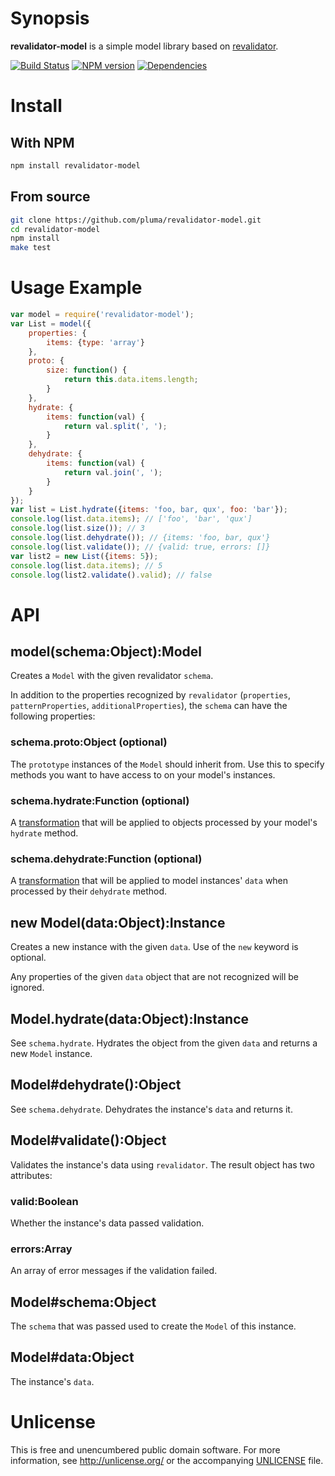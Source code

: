 # Synopsis

**revalidator-model** is a simple model library based on [revalidator](https://github.com/flatiron/revalidator).

[![Build Status](https://travis-ci.org/pluma/revalidator-model.png?branch=master)](https://travis-ci.org/pluma/revalidator-model) [![NPM version](https://badge.fury.io/js/revalidator-model.png)](http://badge.fury.io/js/revalidator-model) [![Dependencies](https://david-dm.org/pluma/revalidator-model.png)](https://david-dm.org/pluma/revalidator-model)

# Install

## With NPM

```sh
npm install revalidator-model
```

## From source

```sh
git clone https://github.com/pluma/revalidator-model.git
cd revalidator-model
npm install
make test
```

# Usage Example

```javascript
var model = require('revalidator-model');
var List = model({
    properties: {
        items: {type: 'array'}
    },
    proto: {
        size: function() {
            return this.data.items.length;
        }
    },
    hydrate: {
        items: function(val) {
            return val.split(', ');
        }
    },
    dehydrate: {
        items: function(val) {
            return val.join(', ');
        }
    }
});
var list = List.hydrate({items: 'foo, bar, qux', foo: 'bar'});
console.log(list.data.items); // ['foo', 'bar', 'qux']
console.log(list.size()); // 3
console.log(list.dehydrate()); // {items: 'foo, bar, qux'}
console.log(list.validate()); // {valid: true, errors: []}
var list2 = new List({items: 5});
console.log(list.data.items); // 5
console.log(list2.validate().valid); // false
```

# API

## model(schema:Object):Model

Creates a `Model` with the given revalidator `schema`.

In addition to the properties recognized by `revalidator` (`properties`, `patternProperties`, `additionalProperties`), the `schema` can have the following properties:

### schema.proto:Object (optional)

The `prototype` instances of the `Model` should inherit from. Use this to specify methods you want to have access to on your model's instances.

### schema.hydrate:Function (optional)

A [transformation](https://github.com/pluma/transform-object) that will be applied to objects processed by your model's `hydrate` method.

### schema.dehydrate:Function (optional)

A [transformation](https://github.com/pluma/transform-object) that will be applied to model instances' `data` when processed by their `dehydrate` method.

## new Model(data:Object):Instance

Creates a new instance with the given `data`. Use of the `new` keyword is optional.

Any properties of the given `data` object that are not recognized will be ignored.

## Model.hydrate(data:Object):Instance

See `schema.hydrate`. Hydrates the object from the given `data` and returns a new `Model` instance.

## Model#dehydrate():Object

See `schema.dehydrate`. Dehydrates the instance's `data` and returns it.

## Model#validate():Object

Validates the instance's data using `revalidator`. The result object has two attributes:

### valid:Boolean

Whether the instance's data passed validation.

### errors:Array

An array of error messages if the validation failed.

## Model#schema:Object

The `schema` that was passed used to create the `Model` of this instance.

## Model#data:Object

The instance's `data`.

# Unlicense

This is free and unencumbered public domain software. For more information, see http://unlicense.org/ or the accompanying [UNLICENSE](https://github.com/pluma/revalidator-model/blob/master/UNLICENSE) file.